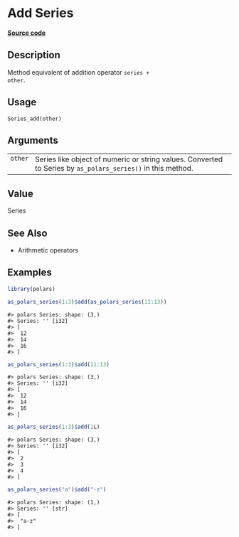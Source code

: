 

# Add Series

[**Source code**](https://github.com/pola-rs/r-polars/tree/main/R/series__series.R#L376)

## Description

Method equivalent of addition operator <code>series + other</code>.

## Usage

<pre><code class='language-R'>Series_add(other)
</code></pre>

## Arguments

<table>
<tr>
<td style="white-space: nowrap; font-family: monospace; vertical-align: top">
<code id="Series_add_:_other">other</code>
</td>
<td>
Series like object of numeric or string values. Converted to Series by
<code>as_polars_series()</code> in this method.
</td>
</tr>
</table>

## Value

Series

## See Also

<ul>
<li>

Arithmetic operators

</li>
</ul>

## Examples

``` r
library(polars)

as_polars_series(1:3)$add(as_polars_series(11:13))
```

    #> polars Series: shape: (3,)
    #> Series: '' [i32]
    #> [
    #>  12
    #>  14
    #>  16
    #> ]

``` r
as_polars_series(1:3)$add(11:13)
```

    #> polars Series: shape: (3,)
    #> Series: '' [i32]
    #> [
    #>  12
    #>  14
    #>  16
    #> ]

``` r
as_polars_series(1:3)$add(1L)
```

    #> polars Series: shape: (3,)
    #> Series: '' [i32]
    #> [
    #>  2
    #>  3
    #>  4
    #> ]

``` r
as_polars_series("a")$add("-z")
```

    #> polars Series: shape: (1,)
    #> Series: '' [str]
    #> [
    #>  "a-z"
    #> ]

